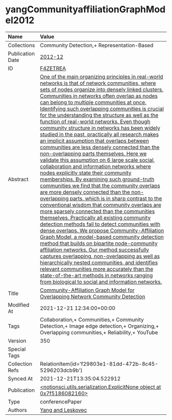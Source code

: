 # yangCommunityaffiliationGraphModel2012
| Name             | Value                                                                                                                                                                                                                                                                                                                                                                                                                                                                                                                                                                                                                                                                                                                                                                                                                                                                                                                                                                                                                                                                                                                                                                                                                                                                                                                                                                                                                                                                                                                                                                                                                                                                                                  |
|:-----------------|:-------------------------------------------------------------------------------------------------------------------------------------------------------------------------------------------------------------------------------------------------------------------------------------------------------------------------------------------------------------------------------------------------------------------------------------------------------------------------------------------------------------------------------------------------------------------------------------------------------------------------------------------------------------------------------------------------------------------------------------------------------------------------------------------------------------------------------------------------------------------------------------------------------------------------------------------------------------------------------------------------------------------------------------------------------------------------------------------------------------------------------------------------------------------------------------------------------------------------------------------------------------------------------------------------------------------------------------------------------------------------------------------------------------------------------------------------------------------------------------------------------------------------------------------------------------------------------------------------------------------------------------------------------------------------------------------------------|
| Collections      | Community Detection,+ Representation-Based                                                                                                                                                                                                                                                                                                                                                                                                                                                                                                                                                                                                                                                                                                                                                                                                                                                                                                                                                                                                                                                                                                                                                                                                                                                                                                                                                                                                                                                                                                                                                                                                                                                             |
| Publication Date | [2012-12](<notionsci.utils.serialization.ExplicitNone object at 0x7f518631a730>)                                                                                                                                                                                                                                                                                                                                                                                                                                                                                                                                                                                                                                                                                                                                                                                                                                                                                                                                                                                                                                                                                                                                                                                                                                                                                                                                                                                                                                                                                                                                                                                                                       |
| ID               | [F4ZETREA](<notionsci.utils.serialization.ExplicitNone object at 0x7f518631a8b0>)                                                                                                                                                                                                                                                                                                                                                                                                                                                                                                                                                                                                                                                                                                                                                                                                                                                                                                                                                                                                                                                                                                                                                                                                                                                                                                                                                                                                                                                                                                                                                                                                                      |
| Abstract         | [One of the main organizing principles in real-world networks is that of network communities, where sets of nodes organize into densely linked clusters. Communities in networks often overlap as nodes can belong to multiple communities at once. Identifying such overlapping communities is crucial for the understanding the structure as well as the function of real-world networks. Even though community structure in networks has been widely studied in the past, practically all research makes an implicit assumption that overlaps between communities are less densely connected than the non-overlapping parts themselves. Here we validate this assumption on 6 large scale social, collaboration and information networks where nodes explicitly state their community memberships. By examining such ground-truth communities we find that the community overlaps are more densely connected than the non-overlapping parts, which is in sharp contrast to the conventional wisdom that community overlaps are more sparsely connected than the communities themselves. Practically all existing community detection methods fail to detect communities with dense overlaps. We propose Community-Affiliation Graph Model, a model-based community detection method that builds on bipartite node-community affiliation networks. Our method successfully captures overlapping, non-overlapping as well as hierarchically nested communities, and identifies relevant communities more accurately than the state-of-the-art methods in networks ranging from biological to social and information networks.](<notionsci.utils.serialization.ExplicitNone object at 0x7f518631a970>) |
| Title            | [Community-Affiliation Graph Model for Overlapping Network Community Detection](<notionsci.utils.serialization.ExplicitNone object at 0x7f518631aa90>)                                                                                                                                                                                                                                                                                                                                                                                                                                                                                                                                                                                                                                                                                                                                                                                                                                                                                                                                                                                                                                                                                                                                                                                                                                                                                                                                                                                                                                                                                                                                                 |
| Modified At      | 2021-12-21 12:34:00+00:00                                                                                                                                                                                                                                                                                                                                                                                                                                                                                                                                                                                                                                                                                                                                                                                                                                                                                                                                                                                                                                                                                                                                                                                                                                                                                                                                                                                                                                                                                                                                                                                                                                                                              |
| Tags             | Collaboration,+ Communities,+ Community Detection,+ Image edge detection,+ Organizing,+ Overlapping communities,+ Reliability,+ YouTube                                                                                                                                                                                                                                                                                                                                                                                                                                                                                                                                                                                                                                                                                                                                                                                                                                                                                                                                                                                                                                                                                                                                                                                                                                                                                                                                                                                                                                                                                                                                                                |
| Version          | 350                                                                                                                                                                                                                                                                                                                                                                                                                                                                                                                                                                                                                                                                                                                                                                                                                                                                                                                                                                                                                                                                                                                                                                                                                                                                                                                                                                                                                                                                                                                                                                                                                                                                                                    |
| Special Tags     |                                                                                                                                                                                                                                                                                                                                                                                                                                                                                                                                                                                                                                                                                                                                                                                                                                                                                                                                                                                                                                                                                                                                                                                                                                                                                                                                                                                                                                                                                                                                                                                                                                                                                                        |
| Collection Refs  | RelationItem(id='f29803e1-81dd-472b-8c45-5296203dcb9b')                                                                                                                                                                                                                                                                                                                                                                                                                                                                                                                                                                                                                                                                                                                                                                                                                                                                                                                                                                                                                                                                                                                                                                                                                                                                                                                                                                                                                                                                                                                                                                                                                                                |
| Synced At        | 2021-12-21T13:35:04.522912                                                                                                                                                                                                                                                                                                                                                                                                                                                                                                                                                                                                                                                                                                                                                                                                                                                                                                                                                                                                                                                                                                                                                                                                                                                                                                                                                                                                                                                                                                                                                                                                                                                                             |
| Publication      | [<notionsci.utils.serialization.ExplicitNone object at 0x7f5186082160>](<notionsci.utils.serialization.ExplicitNone object at 0x7f5186082160>)                                                                                                                                                                                                                                                                                                                                                                                                                                                                                                                                                                                                                                                                                                                                                                                                                                                                                                                                                                                                                                                                                                                                                                                                                                                                                                                                                                                                                                                                                                                                                         |
| Type             | conferencePaper                                                                                                                                                                                                                                                                                                                                                                                                                                                                                                                                                                                                                                                                                                                                                                                                                                                                                                                                                                                                                                                                                                                                                                                                                                                                                                                                                                                                                                                                                                                                                                                                                                                                                        |
| Authors          | [Yang and Leskovec](<notionsci.utils.serialization.ExplicitNone object at 0x7f5186082310>)                                                                                                                                                                                                                                                                                                                                                                                                                                                                                                                                                                                                                                                                                                                                                                                                                                                                                                                                                                                                                                                                                                                                                                                                                                                                                                                                                                                                                                                                                                                                                                                                             |

